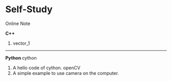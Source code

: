# Self-Study
Online Note

<b> C++ </b>
  1. vector_1
* * *
<b> Python </b>
cython
  1. A hello code of cython.
openCV
  1. A simple example to use camera on the computer.
